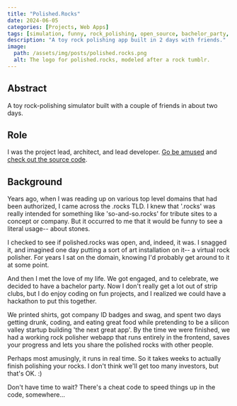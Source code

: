 ```yaml
---
title: "Polished.Rocks"
date: 2024-06-05
categories: [Projects, Web Apps]
tags: [simulation, funny, rock_polishing, open_source, bachelor_party, code_challenge]
description: "A toy rock polishing app built in 2 days with friends."
image:
  path: /assets/img/posts/polished.rocks.png
  alt: The logo for polished.rocks, modeled after a rock tumblr.
---
```


## Abstract

A toy rock-polishing simulator built with a couple of friends in about two days.

## Role

I was the project lead, architect, and lead developer. [Go be amused](https://polished.rocks/) and [check out the source code](https://github.com/Kelketek/polished.rocks).

## Background

Years ago, when I was reading up on various top level domains that had been authorized, I came across the .rocks TLD. I knew that '.rocks' was really intended for something like 'so-and-so.rocks' for tribute sites to a concept or company. But it occurred to me that it would be funny to see a literal usage-- about stones.

I checked to see if polished.rocks was open, and, indeed, it was. I snagged it, and imagined one day putting a sort of art installation on it-- a virtual rock polisher. For years I sat on the domain, knowing I'd probably get around to it at some point.

And then I met the love of my life. We got engaged, and to celebrate, we decided to have a bachelor party. Now I don't really get a lot out of strip clubs, but I do enjoy coding on fun projects, and I realized we could have a hackathon to put this together.

We printed shirts, got company ID badges and swag, and spent two days getting drunk, coding, and eating great food while pretending to be a silicon valley startup building 'the next great app'. By the time we were finished, we had a working rock polisher webapp that runs entirely in the frontend, saves your progress and lets you share the polished rocks with other people.

Perhaps most amusingly, it runs in real time. So it takes weeks to actually finish polishing your rocks. I don't think we'll get too many investors, but that's OK. :)

Don't have time to wait? There's a cheat code to speed things up in the code, somewhere...
